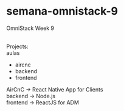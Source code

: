 # semana-omnistack-9

OmniStack Week 9
<br />
<br />


Projects:<br />
      aulas
<ul>
      <li>aircnc</li>
      <li>backend</li>
      <li>frontend</li>
</ul> 

AirCnC -> React Native App for Clients<br />
backend -> Node.js<br />
frontend -> ReactJS for ADM<br />
